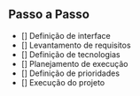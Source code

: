 ## Passo a Passo

- [] Definição de interface
- [] Levantamento de requisitos
- [] Definição de tecnologias
- [] Planejamento de execução
- [] Definição de prioridades
- [] Execução do projeto
